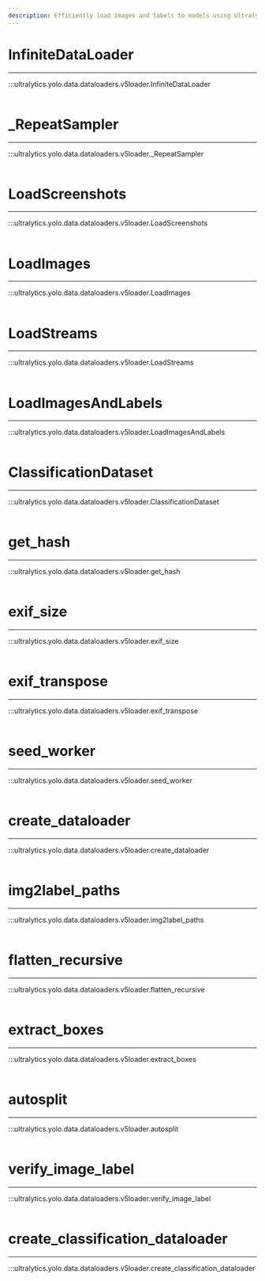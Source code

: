 ```yaml
---
description: Efficiently load images and labels to models using Ultralytics YOLO's InfiniteDataLoader, LoadScreenshots, and LoadStreams.
---
```


# InfiniteDataLoader
---
:::ultralytics.yolo.data.dataloaders.v5loader.InfiniteDataLoader
<br><br>

# _RepeatSampler
---
:::ultralytics.yolo.data.dataloaders.v5loader._RepeatSampler
<br><br>

# LoadScreenshots
---
:::ultralytics.yolo.data.dataloaders.v5loader.LoadScreenshots
<br><br>

# LoadImages
---
:::ultralytics.yolo.data.dataloaders.v5loader.LoadImages
<br><br>

# LoadStreams
---
:::ultralytics.yolo.data.dataloaders.v5loader.LoadStreams
<br><br>

# LoadImagesAndLabels
---
:::ultralytics.yolo.data.dataloaders.v5loader.LoadImagesAndLabels
<br><br>

# ClassificationDataset
---
:::ultralytics.yolo.data.dataloaders.v5loader.ClassificationDataset
<br><br>

# get_hash
---
:::ultralytics.yolo.data.dataloaders.v5loader.get_hash
<br><br>

# exif_size
---
:::ultralytics.yolo.data.dataloaders.v5loader.exif_size
<br><br>

# exif_transpose
---
:::ultralytics.yolo.data.dataloaders.v5loader.exif_transpose
<br><br>

# seed_worker
---
:::ultralytics.yolo.data.dataloaders.v5loader.seed_worker
<br><br>

# create_dataloader
---
:::ultralytics.yolo.data.dataloaders.v5loader.create_dataloader
<br><br>

# img2label_paths
---
:::ultralytics.yolo.data.dataloaders.v5loader.img2label_paths
<br><br>

# flatten_recursive
---
:::ultralytics.yolo.data.dataloaders.v5loader.flatten_recursive
<br><br>

# extract_boxes
---
:::ultralytics.yolo.data.dataloaders.v5loader.extract_boxes
<br><br>

# autosplit
---
:::ultralytics.yolo.data.dataloaders.v5loader.autosplit
<br><br>

# verify_image_label
---
:::ultralytics.yolo.data.dataloaders.v5loader.verify_image_label
<br><br>

# create_classification_dataloader
---
:::ultralytics.yolo.data.dataloaders.v5loader.create_classification_dataloader
<br><br>